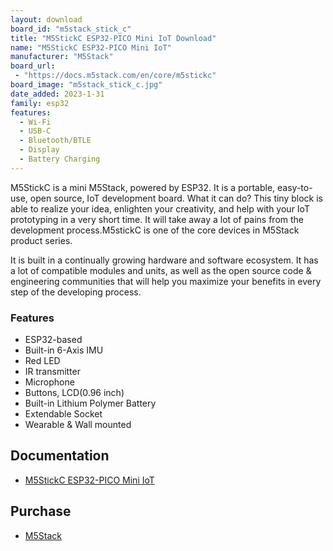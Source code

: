 ```yaml
---
layout: download
board_id: "m5stack_stick_c"
title: "M5StickC ESP32-PICO Mini IoT Download"
name: "M5StickC ESP32-PICO Mini IoT"
manufacturer: "M5Stack"
board_url:
 - "https://docs.m5stack.com/en/core/m5stickc"
board_image: "m5stack_stick_c.jpg"
date_added: 2023-1-31
family: esp32
features:
  - Wi-Fi
  - USB-C
  - Bluetooth/BTLE
  - Display
  - Battery Charging
---
```


M5StickC is a mini M5Stack, powered by ESP32. It is a portable, easy-to-use, open source, IoT development board. What it can do? This tiny block is able to realize your idea, enlighten your creativity, and help with your IoT prototyping in a very short time. It will take away a lot of pains from the development process.M5stickC is one of the core devices in M5Stack product series.

It is built in a continually growing hardware and software ecosystem. It has a lot of compatible modules and units, as well as the open source code & engineering communities that will help you maximize your benefits in every step of the developing process.

### Features
- ESP32-based
- Built-in 6-Axis IMU
- Red LED
- IR transmitter
- Microphone
- Buttons, LCD(0.96 inch)
- Built-in Lithium Polymer Battery
- Extendable Socket
- Wearable & Wall mounted

## Documentation

* [M5StickC ESP32-PICO Mini IoT](https://docs.m5stack.com/en/core/m5stickc)

## Purchase

* [M5Stack](https://shop.m5stack.com/collections/m5-controllers/products/stick-c)